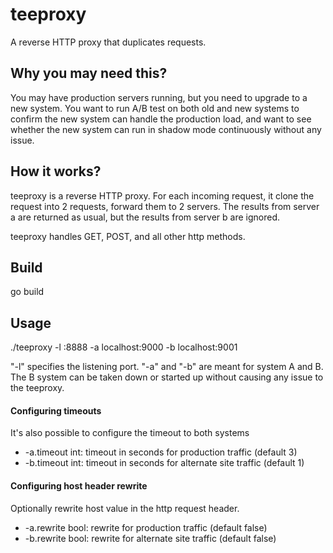 teeproxy
=========

A reverse HTTP proxy that duplicates requests.

Why you may need this?
----------------------
You may have production servers running, but you need to upgrade to a new system. You want to run A/B test on both old and new systems to confirm the new system can handle the production load, and want to see whether the new system can run in shadow mode continuously without any issue.

How it works?
-------------
teeproxy is a reverse HTTP proxy. For each incoming request, it clone the request into 2 requests, forward them to 2 servers. The results from server a are returned as usual, but the results from server b are ignored.

teeproxy handles GET, POST, and all other http methods.

Build
-------------
go build

Usage
-------------
 ./teeproxy -l :8888 -a localhost:9000 -b localhost:9001

 "-l" specifies the listening port. "-a" and "-b" are meant for system A and B. The B system can be taken down or started up without causing any issue to the teeproxy.

#### Configuring timeouts ####
It's also possible to configure the timeout to both systems
*  -a.timeout int: timeout in seconds for production traffic (default 3)
*  -b.timeout int: timeout in seconds for alternate site traffic (default 1)

#### Configuring host header rewrite ####
Optionally rewrite host value in the http request header.
*  -a.rewrite bool: rewrite for production traffic (default false)
*  -b.rewrite bool: rewrite for alternate site traffic (default false)
